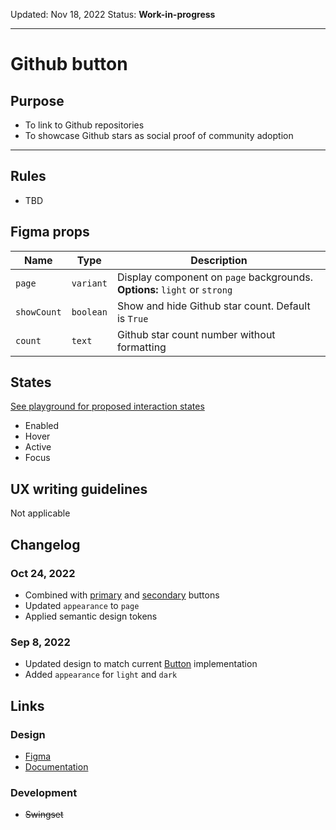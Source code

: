 Updated: Nov 18, 2022
Status: **Work-in-progress**

---

# Github button

## Purpose

- To link to Github repositories
- To showcase Github stars as social proof of community adoption

---

## Rules

- TBD

## Figma props

| Name        | Type      | Description                                                               |
| ----------- | --------- | ------------------------------------------------------------------------- |
| `page`      | `variant` | Display component on `page` backgrounds. **Options:** `light` or `strong` |
| `showCount` | `boolean` | Show and hide Github star count. Default is `True`                        |
| `count`     | `text`    | Github star count number without formatting                               |

## States

[See playground for proposed interaction states](https://hashicorp-web-presence.vercel.app/playground/button)

- Enabled
- Hover
- Active
- Focus

## UX writing guidelines

Not applicable

## Changelog

### Oct 24, 2022

- Combined with [primary](https://hashicorp-wpl-documentation.vercel.app/components/button/primary) and [secondary](https://hashicorp-wpl-documentation.vercel.app/components/button/secondary) buttons
- Updated `appearance` to `page`
- Applied semantic design tokens

### Sep 8, 2022

- Updated design to match current [Button](https://hashicorp-wpl-documentation.vercel.app/components/button) implementation
- Added `appearance` for `light` and `dark`

## Links

### Design

- [Figma](https://www.figma.com/file/7cYgDM618stjYUHDqAfRec/Components?node-id=3920%3A11746)
- [Documentation](https://hashicorp-wpl-documentation.vercel.app/components/button/github)

### Development

- ~~Swingset~~
